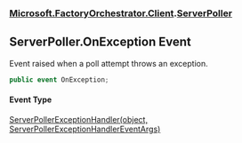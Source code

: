 ### [Microsoft.FactoryOrchestrator.Client](Microsoft_FactoryOrchestrator_Client.md 'Microsoft.FactoryOrchestrator.Client').[ServerPoller](ServerPoller.md 'Microsoft.FactoryOrchestrator.Client.ServerPoller')
## ServerPoller.OnException Event
Event raised when a poll attempt throws an exception.  
```csharp
public event OnException;
```
#### Event Type
[ServerPollerExceptionHandler(object, ServerPollerExceptionHandlerEventArgs)](ServerPollerExceptionHandler(object_ServerPollerExceptionHandlerEventArgs).md 'Microsoft.FactoryOrchestrator.Client.ServerPollerExceptionHandler(object, Microsoft.FactoryOrchestrator.Client.ServerPollerExceptionHandlerEventArgs)')
